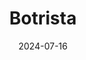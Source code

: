 ---  
layout: startup_page  
title: "Botrista"  
id: "botrista.com"  
permalink: "/botristabotrista.com07162024/"  
website: "https://www.botrista.com/"  
funding_round: "Series C"  
funding_amount: "$120M"  
investors: "Jollibee Foods Corporation (JFC)"  
about: "Botrista provides a data-driven, automated beverage platform for restaurants, enabling them to offer a wide variety of high-margin, on-trend cold beverages from a single machine. Their platform offers over 2,000 recipes across 15+ categories, ready in under 20 seconds. This allows restaurants to easily expand their beverage offerings, boost profits, and enhance operational efficiency."  
markets: "Food Service, Restaurant Technology, Beverage Technology, AI, Food and Beverage Services"  
hq: "San Francisco, California, United States"  
founded_year: "2017"  
linkedin: "https://www.linkedin.com/company/botrista"  
twitter: "https://twitter.com/botrista"  
instagram: ""  
facebook: "https://www.facebook.com/Botrista-Technology-Inc-167518830724682"  
crunchbase: "https://www.crunchbase.com/organization/botrista-technology-inc"  
pitchbook: "https://pitchbook.com/profiles/company/277649-74"  

date_display: "16-Jul-2024"  
date: "2024-07-16"

# SEO Optimization  
meta_title: "Botrista - Series C Funding ($120M)"  
meta_description: "Botrista, Botrista provides a data-driven, automated beverage platform for restaurants, enabling them to offer a wide variety of high-margin, on-trend cold beve..."  
meta_keywords: "Botrista, Food Service, Restaurant Technology, Beverage Technology, AI, Food and Beverage Services, Series C funding"  
canonical_url: "https://startup.projectstartups.com/botristabotrista.com07162024/"  
---